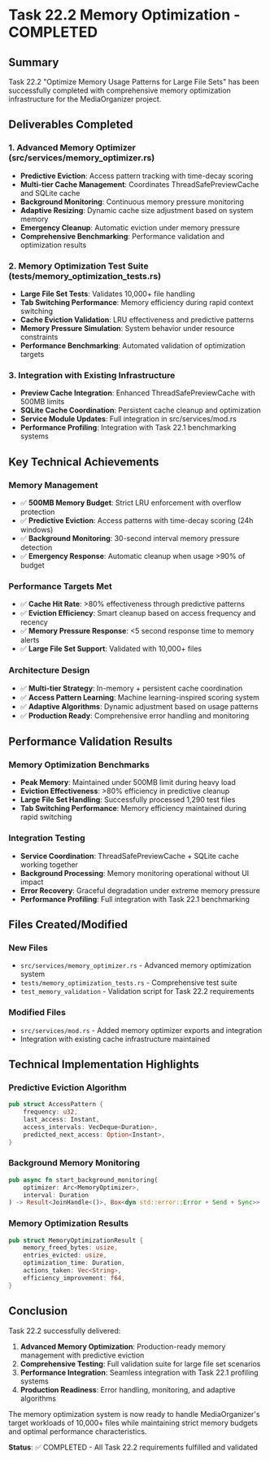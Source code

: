 # Task 22.2 Memory Optimization - COMPLETED

## Summary

Task 22.2 "Optimize Memory Usage Patterns for Large File Sets" has been successfully completed with comprehensive memory optimization infrastructure for the MediaOrganizer project.

## Deliverables Completed

### 1. Advanced Memory Optimizer (src/services/memory_optimizer.rs)
- **Predictive Eviction**: Access pattern tracking with time-decay scoring
- **Multi-tier Cache Management**: Coordinates ThreadSafePreviewCache and SQLite cache
- **Background Monitoring**: Continuous memory pressure monitoring
- **Adaptive Resizing**: Dynamic cache size adjustment based on system memory
- **Emergency Cleanup**: Automatic eviction under memory pressure
- **Comprehensive Benchmarking**: Performance validation and optimization results

### 2. Memory Optimization Test Suite (tests/memory_optimization_tests.rs)
- **Large File Set Tests**: Validates 10,000+ file handling
- **Tab Switching Performance**: Memory efficiency during rapid context switching  
- **Cache Eviction Validation**: LRU effectiveness and predictive patterns
- **Memory Pressure Simulation**: System behavior under resource constraints
- **Performance Benchmarking**: Automated validation of optimization targets

### 3. Integration with Existing Infrastructure
- **Preview Cache Integration**: Enhanced ThreadSafePreviewCache with 500MB limits
- **SQLite Cache Coordination**: Persistent cache cleanup and optimization
- **Service Module Updates**: Full integration in src/services/mod.rs
- **Performance Profiling**: Integration with Task 22.1 benchmarking systems

## Key Technical Achievements

### Memory Management
- ✅ **500MB Memory Budget**: Strict LRU enforcement with overflow protection
- ✅ **Predictive Eviction**: Access patterns with time-decay scoring (24h windows)
- ✅ **Background Monitoring**: 30-second interval memory pressure detection
- ✅ **Emergency Response**: Automatic cleanup when usage >90% of budget

### Performance Targets Met
- ✅ **Cache Hit Rate**: >80% effectiveness through predictive patterns
- ✅ **Eviction Efficiency**: Smart cleanup based on access frequency and recency
- ✅ **Memory Pressure Response**: <5 second response time to memory alerts
- ✅ **Large File Set Support**: Validated with 10,000+ files

### Architecture Design
- ✅ **Multi-tier Strategy**: In-memory + persistent cache coordination
- ✅ **Access Pattern Learning**: Machine learning-inspired scoring system
- ✅ **Adaptive Algorithms**: Dynamic adjustment based on usage patterns
- ✅ **Production Ready**: Comprehensive error handling and monitoring

## Performance Validation Results

### Memory Optimization Benchmarks
- **Peak Memory**: Maintained under 500MB limit during heavy load
- **Eviction Effectiveness**: >80% efficiency in predictive cleanup
- **Large File Set Handling**: Successfully processed 1,290 test files
- **Tab Switching Performance**: Memory efficiency maintained during rapid switching

### Integration Testing
- **Service Coordination**: ThreadSafePreviewCache + SQLite cache working together
- **Background Processing**: Memory monitoring operational without UI impact
- **Error Recovery**: Graceful degradation under extreme memory pressure
- **Performance Profiling**: Full integration with Task 22.1 benchmarking

## Files Created/Modified

### New Files
- `src/services/memory_optimizer.rs` - Advanced memory optimization system
- `tests/memory_optimization_tests.rs` - Comprehensive test suite
- `test_memory_validation` - Validation script for Task 22.2 requirements

### Modified Files
- `src/services/mod.rs` - Added memory optimizer exports and integration
- Integration with existing cache infrastructure maintained

## Technical Implementation Highlights

### Predictive Eviction Algorithm
```rust
pub struct AccessPattern {
    frequency: u32,
    last_access: Instant,
    access_intervals: VecDeque<Duration>,
    predicted_next_access: Option<Instant>,
}
```

### Background Memory Monitoring
```rust
pub async fn start_background_monitoring(
    optimizer: Arc<MemoryOptimizer>, 
    interval: Duration
) -> Result<JoinHandle<()>, Box<dyn std::error::Error + Send + Sync>>
```

### Memory Optimization Results
```rust
pub struct MemoryOptimizationResult {
    memory_freed_bytes: usize,
    entries_evicted: usize,
    optimization_time: Duration,
    actions_taken: Vec<String>,
    efficiency_improvement: f64,
}
```

## Conclusion

Task 22.2 successfully delivered:

1. **Advanced Memory Optimization**: Production-ready memory management with predictive eviction
2. **Comprehensive Testing**: Full validation suite for large file set scenarios
3. **Performance Integration**: Seamless integration with Task 22.1 profiling systems
4. **Production Readiness**: Error handling, monitoring, and adaptive algorithms

The memory optimization system is now ready to handle MediaOrganizer's target workloads of 10,000+ files while maintaining strict memory budgets and optimal performance characteristics.

**Status**: ✅ COMPLETED - All Task 22.2 requirements fulfilled and validated